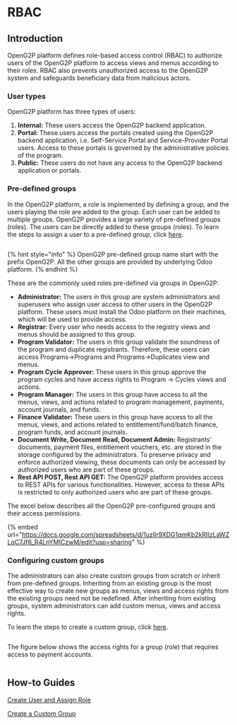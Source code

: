 # RBAC

## Introduction

OpenG2P platform defines role-based access control (RBAC) to authorize users of the OpenG2P platform to access views and menus according to their roles. RBAC also prevents unauthorized access to the OpenG2P system and safeguards beneficiary data from malicious actors.

### User types

OpenG2P platform has three types of users:

1. **Internal:** These users access the OpenG2P backend application.
2. **Portal:** These users access the portals created using the OpenG2P backend application, i.e. Self-Service Portal and Service-Provider Portal users. Access to these portals is governed by the administrative policies of the program.
3. **Public:** These users do not have any access to the OpenG2P backend application or portals.

### Pre-defined groups

In the OpenG2P platform, a role is implemented by defining a group, and the users playing the role are added to the group. Each user can be added to multiple groups. OpenG2P provides a large variety of pre-defined groups (roles). The users can be directly added to these groups (roles). To learn the steps to assign a user to a pre-defined group, click [here](../../guides/user-guides/assign-roles-to-users.md).

<figure><img src="../../.gitbook/assets/pre-defined-groups%20(1).PNG" alt=""><figcaption></figcaption></figure>

{% hint style="info" %}
OpenG2P pre-defined group name start with the prefix OpenG2P. All the other groups are provided by underlying Odoo platform.
{% endhint %}

These are the commonly used roles pre-defined via groups in OpenG2P:

* **Administrator:** The users in this group are system administrators and superusers who assign user access to other users in the OpenG2P platform. These users must install the Odoo platform on their machines, which will be used to provide access.
* **Registrar:** Every user who needs access to the registry views and menus should be assigned to this group.
* **Program Validator:** The users in this group validate the soundness of the program and duplicate registrants. Therefore, these users can access Programs->Programs and Programs->Duplicates view and menus.
* **Program Cycle Approver:** These users in this group approve the program cycles and have access rights to Program -> Cycles views and actions.
* **Program Manager:** The users in this group have access to all the menus, views, and actions related to program management, payments, account journals, and funds.
* **Finance Validator:** These users in this group have access to all the menus, views, and actions related to entitlement/fund/batch finance, program funds, and account journals.
* **Document Write, Document Read, Document Admin:** Registrants' documents, payment files, entitlement vouchers, etc. are stored in the storage configured by the administrators. To preserve privacy and enforce authorized viewing, these documents can only be accessed by authorized users who are part of these groups.
* **Rest API POST, Rest API GET:** The OpenG2P platform provides access to REST APIs for various functionalities. However, access to these APIs is restricted to only authorized users who are part of these groups.

The excel below describes all the OpenG2P pre-configured groups and their access permissions.

{% embed url="https://docs.google.com/spreadsheets/d/1uzIlr9XDG1qmKb2kRIIzLaWZLqC7Jf6_R4LnYMICzwM/edit?usp=sharing" %}

### Configuring custom groups

The administrators can also create custom groups from scratch or inherit from pre-defined groups. Inheriting from an existing group is the most effective way to create new groups as menus, views and access rights from the existing groups need not be redefined. After inheriting from existing groups, system administrators can add custom menus, views and access rights.

To learn the steps to create a custom group, click [here](../../guides/user-guides/create-entitlement-manager-role.md).

<figure><img src="../../.gitbook/assets/inherited-groups.PNG" alt=""><figcaption></figcaption></figure>

The figure below shows the access rights for a group (role) that requires access to payment accounts.

<figure><img src="../../.gitbook/assets/rbac-access-rights.PNG" alt=""><figcaption></figcaption></figure>

## How-to Guides

[Create User and Assign Role](../../guides/user-guides/assign-roles-to-users.md)

[Create a Custom Group](../../guides/user-guides/create-entitlement-manager-role.md)
